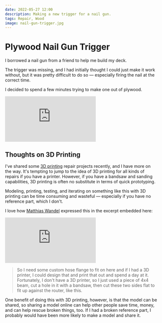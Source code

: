 ```yaml
---
date: 2022-05-27 12:00
description: Making a new trigger for a nail gun.
tags: Repair, Wood
image: nail-gun-trigger.jpg
---
```



# Plywood Nail Gun Trigger

I borrowed a nail gun from a friend to help me build my deck.

The trigger was missing, and I had initially thought I could just make it work
without, but it was pretty difficult to do so — especially firing the nail at
the correct time.

I decided to spend a few minutes trying to make one out of plywood.

<div class="video-container"><iframe src="https://www.youtube.com/embed/ixmW36OfvOs" title="YouTube video player" frameborder="0" allow="accelerometer; autoplay; clipboard-write; encrypted-media; gyroscope; picture-in-picture" allowfullscreen></iframe></div>

## Thoughts on 3D Printing

I've shared some [3D printing](/tags/3d-printing/) repair projects recently, and
I have more on the way. It's tempting to jump to the idea of 3D printing for all
kinds of repairs if you have a printer. However, if you have a bandsaw and
sanding capabilities, 3D printing is often no substitute in terms of quick
prototyping.

Modeling, printing, testing, and iterating on something like this with 3D
printing can be time consuming and wasteful — especially if you have no
reference part, which I don't.

I love how [Matthias Wandel](https://www.woodgears.ca) expressed this in the
excerpt embedded here:

<div class="video-container"><iframe src="https://www.youtube.com/embed/dDb6Ibsko6Q?start=312&end=358" title="YouTube video player" frameborder="0" allow="accelerometer; autoplay; clipboard-write; encrypted-media; gyroscope; picture-in-picture" allowfullscreen></iframe></div>

> So I need some custom hose flange to fit on here and if I had a 3D printer, I
> could design that and print that out and spend a day at it.  Fortunately, I
> don't have a 3D printer, so I just used a piece of 4x4 beam, cut a hole in it
> with a bandsaw, then cut these two sides flat to fit up against the router, like
> this.

One benefit of doing this with 3D printing, however, is that the model can be
shared, so sharing a model online can help other people save time, money, and
can help rescue broken things, too. If I had a broken reference part, I probably
would have been more likely to make a model and share it.

